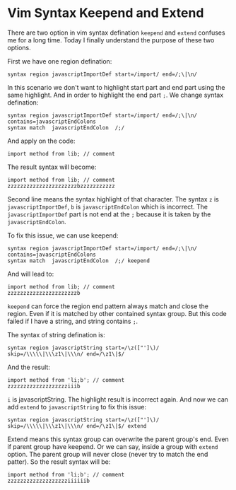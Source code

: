 Vim Syntax Keepend and Extend
=============================

There are two option in vim syntax defination `keepend` and `extend` 
confuses me for a long time. Today I finally understand the purpose 
of these two options.

First we have one region defination:

    syntax region javascriptImportDef start=/import/ end=/;\|\n/

In this scenario we don't want to highlight start part and end part
using the same highlight. And in order to highlight the end part `;`.
We change syntax defination:

    syntax region javascriptImportDef start=/import/ end=/;\|\n/ contains=javascriptEndColons
    syntax match  javascriptEndColon  /;/

And apply on the code:

    import method from lib; // comment

The result syntax will become:

    import method from lib; // comment
    zzzzzzzzzzzzzzzzzzzzzzbzzzzzzzzzzz

Second line means the syntax highlight of that character. The syntax `z` is
`javascriptImportDef`, `b` is `javascriptEndColon` which is incorrect. 
The `javascriptImportDef` part is not end at the `;` because it is taken 
by the `javascriptEndColon`.

To fix this issue, we can use keepend:

    syntax region javascriptImportDef start=/import/ end=/;\|\n/ contains=javascriptEndColons
    syntax match  javascriptEndColon  /;/ keepend

And will lead to:

    import method from lib; // comment
    zzzzzzzzzzzzzzzzzzzzzzb

`keepend` can force the region end pattern always match and close the region.
Even if it is matched by other contained syntax group. But this code failed if
I have a string, and string contains `;`.

The syntax of string defination is:

    syntax region javascriptString start=/\z(["']\)/ skip=/\\\\\|\\\z1\|\\\n/ end=/\z1\|$/

And the result:

    import method from 'li;b'; // comment
    zzzzzzzzzzzzzzzzzzziiib

`i` is javascriptString. The highlight result is incorrect again. 
And now we can add `extend` to `javascriptString` to fix this issue:

    syntax region javascriptString start=/\z(["']\)/ skip=/\\\\\|\\\z1\|\\\n/ end=/\z1\|$/ extend

Extend means this syntax group can overwrite the parent group's end. 
Even if parent group have keepend. Or we can say, inside a group with 
`extend` option. The parent group will never close (never try to match 
the end patter). So the result syntax will be:

    import method from 'li;b'; // comment
    zzzzzzzzzzzzzzzzzzziiiiiib
